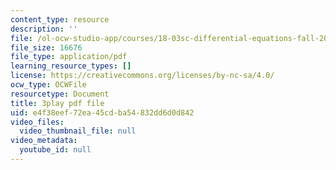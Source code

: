 ```yaml
---
content_type: resource
description: ''
file: /ol-ocw-studio-app/courses/18-03sc-differential-equations-fall-2011/e4f38eef72ea45cdba54832dd6d0d842_Fo3Jq1blKk.pdf
file_size: 16676
file_type: application/pdf
learning_resource_types: []
license: https://creativecommons.org/licenses/by-nc-sa/4.0/
ocw_type: OCWFile
resourcetype: Document
title: 3play pdf file
uid: e4f38eef-72ea-45cd-ba54-832dd6d0d842
video_files:
  video_thumbnail_file: null
video_metadata:
  youtube_id: null
---
```

